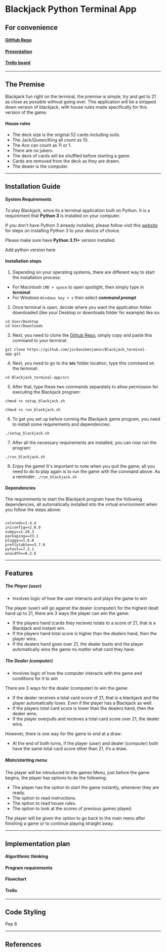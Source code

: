 # Blackjack Python Terminal App
## For convenience
#### [GitHub Repo](https://github.com/jordansbenjamin/Blackjack_terminal-app)
#### [Presentation]()
#### [Trello board]()
---
## The Premise

Blackjack fun right on the terminal, the premise is simple, try and get to 21 as close as possible without going over. This application will be a stripped down version of blackjack, with house rules made specifically for this version of the game.

#### House rules

- The deck size is the original 52 cards including suits.
- The Jack/Queen/King all count as 10.
- The Ace can count as 11 or 1.
- There are no jokers.
- The deck of cards will be shuffled before starting a game.
- Cards are removed from the deck as they are drawn.
- The dealer is the computer.

---
## Installation Guide
#### System Requirements

To play Blackjack, since its a terminal application built on Python. It is a requirement that **Python 3** is installed on your computer.

If you don't have Python 3 already installed, please follow visit this [*website*](https://realpython.com/installing-python/) for steps on installing Python 3 to your device of choice.

Please make sure have **Python 3.11+** version installed.

Add python version here

#### Installation steps

1. Depending on your operating systems, there are different way to start the installation process:

- For Macintosh `CMD + space` to open spotlight, then simply type in ***terminal***
- For Windows `Windows key + x` then select ***command prompt***

2. Once terminal is open, decide where you want the application folder downloaded (like your Desktop or downloads folder for example) like so:

```
cd User/Desktop
cd User/Downloads
```

3. Next, you need to clone the [Github Repo](https://github.com/jordansbenjamin/Blackjack_terminal-app), simply copy and paste this command to your terminal:

```
git clone https://github.com/jordansbenjamin/Blackjack_terminal-app.git
```

4. Next, you need to go to the **src** folder location, type this command on the terminal:

```
cd Blackjack_terminal-app/src
```

5. After that, type these two commands separately to allow permission for executing the Blackjack program:

```
chmod +x setup_blackjack.sh
```
```
chmod +x run_blackjack.sh
```

6. To get you set up before running the Blackjack game program, you need to install some requirements and dependencies:

```
./setup_blackjack.sh
```

7. After all the necessary requirements are installed, you can now run the program:

```
./run_blackjack.sh
```

8. Enjoy the game! It's important to note when you quit the game, all you need to do to play again is to run the game with the command above. As a reminder: `./run_blackjack.sh`

#### Dependencies

The requirements to start the Blackjack program have the following dependencies, all automatically installed into the virtual envrionment when you follow the steps above:
```

colored==1.4.4
iniconfig==2.0.0
numpy==1.24.3
packaging==23.1
pluggy==1.0.0
prettytable==3.7.0
pytest==7.3.1
wcwidth==0.2.6
```

---
## Features

##### The Player (user)
- Involves logic of how the user interacts and plays the game to win

The player (user) will go against the dealer (computer) for the highest dealt hand up to 21, there are 3 ways the player can win the game:

- If the players hand (cards they recieve) totals to a score of 21, that is a Blackjack and instant win.
- If the players hand total score is higher than the dealers hand, then the player wins.
- If the dealers hand goes over 21, the dealer busts and the player automatically wins the game no matter what card they have.

##### The Dealer (computer)
- Involves logic of how the computer interacts with the game and conditions for it to win

There are 3 ways for the dealer (computer) to win the game:

- If the dealer receives a total card score of 21, that is a blackjack and the player automatically loses. Even if the player has a Blackjack as well.
- If the players total card score is lower than the dealers hand, then the dealer wins.
- If the player overpulls and recieves a total card score over 21, the dealer wins.

However, there is one way for the game to end at a draw:

- At the end of both turns, if the player (user) and dealer (computer) both have the same total card score other than 21, it’s a draw.

##### Main/starting menu

The player will be introduced to the games Menu, just before the game begins, the player has options to do the following:

- The player has the option to start the game instantly, whenever they are ready.
- The option to read instructions.
- The option to read house rules.
- The option to look at the scores of previous games played.

The player will be given the option to go back to the main menu after finishing a game or to continue playing straight away.

---

## Implementation plan

#### Algorithmic thinking

#### Program requirements

#### Flowchart

#### Trello

---
## Code Styling

Pep 8

---
## References